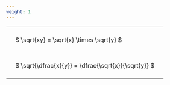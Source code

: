 ```yaml
---
weight: 1
---
```


<style type="text/css">
#T_f996a th.col_heading {
  text-align: left;
  font-size: 1em;
}
#T_f996a td {
  text-align: left;
  font-size: 1em;
  padding: 1.5em;
}
</style>
<table id="T_f996a">
  <thead>
  </thead>
  <tbody>
    <tr>
      <td id="T_f996a_row0_col0" class="data row0 col0" >$ \sqrt{xy} = \sqrt{x} \times \sqrt{y} $</td>
    </tr>
    <tr>
      <td id="T_f996a_row1_col0" class="data row1 col0" >$ \sqrt{\dfrac{x}{y}} = \dfrac{\sqrt{x}}{\sqrt{y}} $</td>
    </tr>
  </tbody>
</table>
